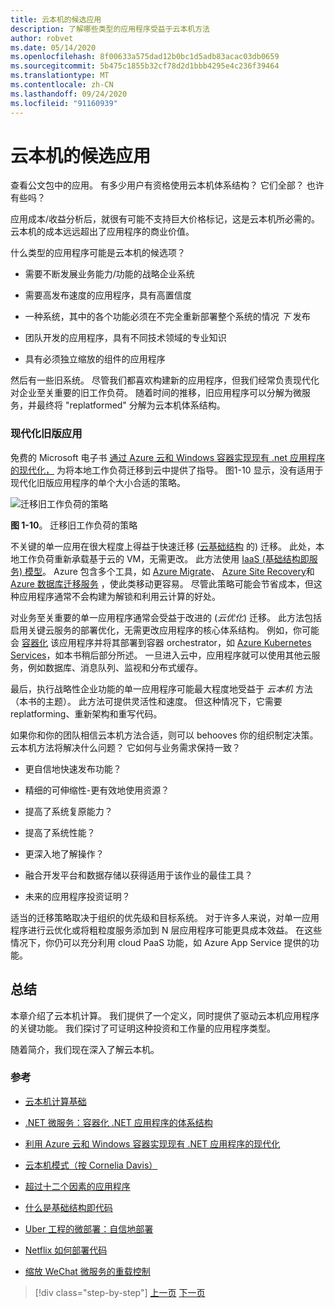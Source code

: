 ```yaml
---
title: 云本机的候选应用
description: 了解哪些类型的应用程序受益于云本机方法
author: robvet
ms.date: 05/14/2020
ms.openlocfilehash: 8f00633a575dad12b0bc1d5adb83acac03db0659
ms.sourcegitcommit: 5b475c1855b32cf78d2d1bbb4295e4c236f39464
ms.translationtype: MT
ms.contentlocale: zh-CN
ms.lasthandoff: 09/24/2020
ms.locfileid: "91160939"
---
```

# <a name="candidate-apps-for-cloud-native"></a>云本机的候选应用

查看公文包中的应用。 有多少用户有资格使用云本机体系结构？ 它们全部？ 也许有些吗？

应用成本/收益分析后，就很有可能不支持巨大价格标记，这是云本机所必需的。 云本机的成本远远超出了应用程序的商业价值。

什么类型的应用程序可能是云本机的候选项？

- 需要不断发展业务能力/功能的战略企业系统

- 需要高发布速度的应用程序，具有高置信度

- 一种系统，其中的各个功能必须在不完全重新部署整个系统的情况 *下* 发布

- 团队开发的应用程序，具有不同技术领域的专业知识

- 具有必须独立缩放的组件的应用程序

然后有一些旧系统。 尽管我们都喜欢构建新的应用程序，但我们经常负责现代化对企业至关重要的旧工作负荷。 随着时间的推移，旧应用程序可以分解为微服务，并最终将 "replatformed" 分解为云本机体系结构。

### <a name="modernizing-legacy-apps"></a>现代化旧版应用

免费的 Microsoft 电子书 [通过 Azure 云和 Windows 容器实现现有 .net 应用程序的现代化，](https://dotnet.microsoft.com/download/thank-you/modernizing-existing-net-apps-ebook) 为将本地工作负荷迁移到云中提供了指导。 图1-10 显示，没有适用于现代化旧版应用程序的单个大小合适的策略。

![迁移旧工作负荷的策略](./media/strategies-for-migrating-legacy-workloads.png)

**图 1-10**。 迁移旧工作负荷的策略

不关键的单一应用在很大程度上得益于快速迁移 ([云基础结构](../modernize-with-azure-containers/lift-and-shift-existing-apps-azure-iaas.md) 的) 迁移。 此处，本地工作负荷重新承载基于云的 VM，无需更改。 此方法使用 [IaaS (基础结构即服务) 模型](https://azure.microsoft.com/overview/what-is-iaas/)。 Azure 包含多个工具，如 [Azure Migrate](https://azure.microsoft.com/services/azure-migrate/)、 [Azure Site Recovery](https://azure.microsoft.com/services/site-recovery/)和 [Azure 数据库迁移服务](https://azure.microsoft.com/campaigns/database-migration/) ，使此类移动更容易。 尽管此策略可能会节省成本，但这种应用程序通常不会构建为解锁和利用云计算的好处。

对业务至关重要的单一应用程序通常会受益于改进的 (*云优化*) 迁移。 此方法包括启用关键云服务的部署优化，无需更改应用程序的核心体系结构。 例如，你可能会 [容器化](/virtualization/windowscontainers/about/) 该应用程序并将其部署到容器 orchestrator，如 [Azure Kubernetes Services](https://azure.microsoft.com/services/kubernetes-service/)，如本书稍后部分所述。 一旦进入云中，应用程序就可以使用其他云服务，例如数据库、消息队列、监视和分布式缓存。

最后，执行战略性企业功能的单一应用程序可能最大程度地受益于 *云本机* 方法（本书的主题）。 此方法可提供灵活性和速度。 但这种情况下，它需要 replatforming、重新架构和重写代码。

如果你和你的团队相信云本机方法合适，则可以 behooves 你的组织制定决策。 云本机方法将解决什么问题？ 它如何与业务需求保持一致？

- 更自信地快速发布功能？

- 精细的可伸缩性-更有效地使用资源？

- 提高了系统复原能力？

- 提高了系统性能？

- 更深入地了解操作？

- 融合开发平台和数据存储以获得适用于该作业的最佳工具？

- 未来的应用程序投资证明？

适当的迁移策略取决于组织的优先级和目标系统。 对于许多人来说，对单一应用程序进行云优化或将粗粒度服务添加到 N 层应用程序可能更具成本效益。 在这些情况下，你仍可以充分利用 cloud PaaS 功能，如 Azure App Service 提供的功能。

## <a name="summary"></a>总结

本章介绍了云本机计算。 我们提供了一个定义，同时提供了驱动云本机应用程序的关键功能。 我们探讨了可证明这种投资和工作量的应用程序类型。

随着简介，我们现在深入了解云本机。

### <a name="references"></a>参考

- [云本机计算基础](https://www.cncf.io/)

- [.NET 微服务：容器化 .NET 应用程序的体系结构](https://dotnet.microsoft.com/download/thank-you/microservices-architecture-ebook)

- [利用 Azure 云和 Windows 容器实现现有 .NET 应用程序的现代化](https://dotnet.microsoft.com/download/thank-you/modernizing-existing-net-apps-ebook)

- [云本机模式（按 Cornelia Davis）](https://www.manning.com/books/cloud-native-patterns)

- [超过十二个因素的应用程序](https://content.pivotal.io/blog/beyond-the-twelve-factor-app)

- [什么是基础结构即代码](/azure/devops/learn/what-is-infrastructure-as-code)

- [Uber 工程的微部署：自信地部署](https://eng.uber.com/micro-deploy/)

- [Netflix 如何部署代码](https://www.infoq.com/news/2013/06/netflix/)

- [缩放 WeChat 微服务的重载控制](https://www.cs.columbia.edu/~ruigu/papers/socc18-final100.pdf)

>[!div class="step-by-step"]
>[上一页](definition.md)
>[下一页](introduce-eshoponcontainers-reference-app.md)
